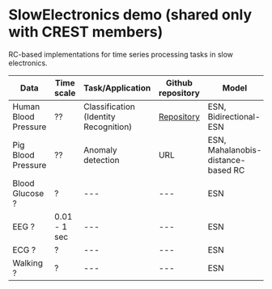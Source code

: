 # SlowElectronics demo (shared only with CREST members)

RC-based implementations for time series processing tasks in slow electronics.

| Data | Time scale | Task/Application | Github repository | Model | Reference | 
| ------------- | ------------- | ------------- | ------------ | ----------- | ----------- |
| Human Blood Pressure | ?? | Classification (Identity Recognition) | [Repository](https://github.com/Ziqiang-IRCN/ESN-Continuous-blood-pressure-data.git) | ESN, Bidirectional-ESN | [Li et al., ICANN, 2023](https://link.springer.com/chapter/10.1007/978-3-031-44216-2_2) | 
| Pig Blood Pressure  | ?? | Anomaly detection | URL | ESN, Mahalanobis-distance-based RC | [Tamura et al., TechRxiv](https://www.techrxiv.org/articles/preprint/Mahalanobis_Distance_of_Reservoir_States_for_Online_Time-Series_Anomaly_Detection/22678774) | 
| Blood Glucose ? | ? | --- | --- | ESN | Yajima-sensei? |
| EEG ? | 0.01 - 1 sec | --- | --- | ESN | --- |
| ECG ? | ? | --- | --- | ESN | --- |
| Walking ? | ? | --- | --- | ESN | --- |
